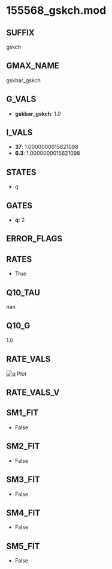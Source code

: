 # 155568_gskch.mod

## SUFFIX

gskch

## GMAX_NAME

gskbar_gskch

## G_VALS

- **gskbar_gskch**: 1.0

## I_VALS

- **37**: 1.0000000015621098
- **6.3**: 1.0000000015621098

## STATES

- q

## GATES

- **q**: 2

## ERROR_FLAGS


## RATES

- True

## Q10_TAU

nan

## Q10_G

1.0

## RATE_VALS

![q Plot](/Users/pbozelos/Dropbox/icg-Chai-Panos/supermodels/output_markdown_files/KCa/155568_gskch.mod/images/q.png)

## RATE_VALS_V

## SM1_FIT

- False

## SM2_FIT

- False

## SM3_FIT

- False

## SM4_FIT

- False

## SM5_FIT

- False

